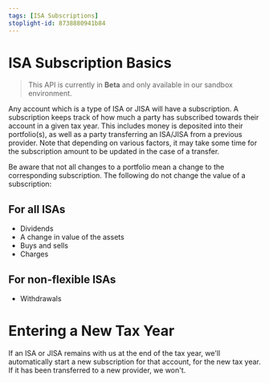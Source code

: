 ```yaml
---
tags: [ISA Subscriptions]
stoplight-id: 8738880941b84
---
```


# ISA Subscription Basics

<!-- theme: info -->
> This API is currently in **Beta** and only available in our sandbox environment.

Any account which is a type of ISA or JISA will have a subscription. A subscription keeps track of how much a party has subscribed towards their account in a given tax year. This includes money is deposited into their portfolio(s), as well as a party transferring an ISA/JISA from a previous provider. Note that depending on various factors, it may take some time for the subscription amount to be updated in the case of a transfer.

Be aware that not all changes to a portfolio mean a change to the corresponding subscription. The following do not change the value of a subscription:

## For all ISAs

- Dividends
- A change in value of the assets
- Buys and sells
- Charges

## For non-flexible ISAs
- Withdrawals

# Entering a New Tax Year

If an ISA or JISA remains with us at the end of the tax year, we'll automatically start a new subscription for that account, for the new tax year. If it has been transferred to a new provider, we won't.